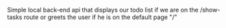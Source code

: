 Simple local back-end api that displays our todo list if we are on the /show-tasks route or greets the user if he is on the default page "/"

